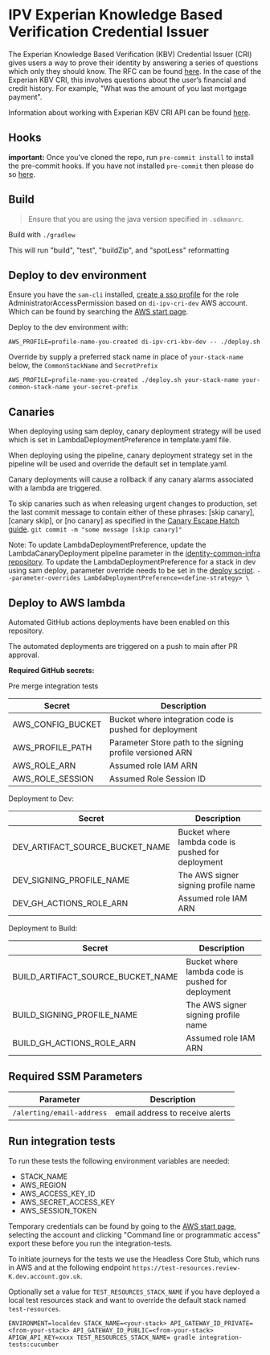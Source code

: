 # IPV Experian Knowledge Based Verification Credential Issuer

The Experian Knowledge Based Verification (KBV) Credential Issuer (CRI) gives users a way to prove their identity by answering a series of questions which only they should know. The RFC can be found [here](https://github.com/govuk-one-login/architecture/blob/main/rfc/0019-ipv-kbv-experian-interaction.md). In the case of the Experian KBV CRI, this involves questions about the user’s financial and credit history. For example, "What was the amount of you last mortgage payment". 

Information about working with Experian KBV CRI API can be found [here](https://govukverify.atlassian.net/wiki/spaces/OJ/pages/3837362945/Working+with+the+Experian+KBV+credential+issuer+API).

## Hooks

**important:** Once you've cloned the repo, run `pre-commit install` to install the pre-commit hooks.
If you have not installed `pre-commit` then please do so [here](https://pre-commit.com/).

## Build

> Ensure that you are using the java version specified in `.sdkmanrc`.

Build with `./gradlew`

This will run "build", "test", "buildZip", and "spotLess" reformatting

## Deploy to dev environment

Ensure you have the `sam-cli` installed, [create a sso profile](https://govukverify.atlassian.net/wiki/spaces/LO/pages/3725591061/Getting+set+up+with+AWS+SSO+in+terminal+CLI+-+quickstart) for the role AdministratorAccessPermission based on `di-ipv-cri-dev` AWS account. Which can be found by searching the [AWS start page](https://uk-digital-identity.awsapps.com/start#/). 

Deploy to the dev environment with:

`AWS_PROFILE=profile-name-you-created di-ipv-cri-kbv-dev -- ./deploy.sh`

Override by supply a preferred stack name in place of `your-stack-name` below, the `CommonStackName` and `SecretPrefix`

`AWS_PROFILE=profile-name-you-created ./deploy.sh your-stack-name your-common-stack-name your-secret-prefix`

## Canaries
When deploying using sam deploy, canary deployment strategy will be used which is set in LambdaDeploymentPreference in template.yaml file. 

When deploying using the pipeline, canary deployment strategy set in the pipeline will be used and override the default set in template.yaml. 

Canary deployments will cause a rollback if any canary alarms associated with a lambda are triggered. 

To skip canaries such as when releasing urgent changes to production, set the last commit message to contain either of these phrases: [skip canary], [canary skip], or [no canary] as specified in the [Canary Escape Hatch guide](https://govukverify.atlassian.net/wiki/spaces/PLAT/pages/3836051600/Rollback+Recovery+Guidance#Escape-Hatch%3A-how-to-skip-canary-deployments-when-needed). 
`git commit -m "some message [skip canary]"`

Note: To update LambdaDeploymentPreference, update the LambdaCanaryDeployment pipeline parameter in the [identity-common-infra repository](https://github.com/govuk-one-login/identity-common-infra/tree/main/terraform/orange/address). To update the LambdaDeploymentPreference for a stack in dev using sam deploy, parameter override needs to be set in the [deploy script](./deploy.sh). 
`--parameter-overrides LambdaDeploymentPreference=<define-strategy> \`

## Deploy to AWS lambda

Automated GitHub actions deployments have been enabled on this repository.

The automated deployments are triggered on a push to main after PR approval.

**Required GitHub secrets:**

Pre merge integration tests

| Secret            | Description                                                     |
|-------------------|-----------------------------------------------------------------|
| AWS_CONFIG_BUCKET | Bucket where integration code is pushed for deployment          |
| AWS_PROFILE_PATH  | Parameter Store path to the signing profile versioned ARN       |
| AWS_ROLE_ARN      | Assumed role IAM ARN                                            |
| AWS_ROLE_SESSION  | Assumed Role Session ID                                         |

Deployment to Dev:

| Secret                          | Description                                       |
|---------------------------------|---------------------------------------------------|
| DEV_ARTIFACT_SOURCE_BUCKET_NAME | Bucket where lambda code is pushed for deployment |
| DEV_SIGNING_PROFILE_NAME        | The AWS signer signing profile name               |
| DEV_GH_ACTIONS_ROLE_ARN         | Assumed role IAM ARN                              |                       |

Deployment to Build:

| Secret                            | Description                                           |
|-----------------------------------|-------------------------------------------------------|
| BUILD_ARTIFACT_SOURCE_BUCKET_NAME | Bucket where lambda code is pushed for deployment     |
| BUILD_SIGNING_PROFILE_NAME        | The AWS signer signing profile name                   |
| BUILD_GH_ACTIONS_ROLE_ARN         | Assumed role IAM ARN                                  |

## Required SSM Parameters

| Parameter                  | Description                      |
|----------------------------|----------------------------------|
| `/alerting/email-address`  | email address to receive alerts  |

## Run integration tests

To run these tests the following environment variables are needed:

- STACK_NAME
- AWS_REGION
- AWS_ACCESS_KEY_ID
- AWS_SECRET_ACCESS_KEY
- AWS_SESSION_TOKEN

Temporary credentials can be found by going to the [AWS start page](https://uk-digital-identity.awsapps.com/start#/), selecting the account and clicking
"Command line or programmatic access" export these before you run the integration-tests.

To initiate journeys for the tests we use the Headless Core Stub, which runs in AWS and at the following endpoint `https://test-resources.review-K.dev.account.gov.uk`.

Optionally set a value for `TEST_RESOURCES_STACK_NAME` if you have deployed a local test resources stack and want to override the default stack named `test-resources`.

`ENVIRONMENT=localdev STACK_NAME=<your-stack> API_GATEWAY_ID_PRIVATE=<from-your-stack> API_GATEWAY_ID_PUBLIC=<from-your-stack> APIGW_API_KEY=xxxx TEST_RESOURCES_STACK_NAME= gradle integration-tests:cucumber`
